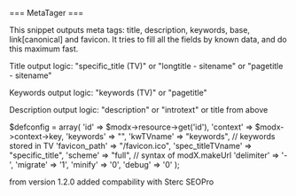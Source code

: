 === MetaTager ===

This snippet outputs meta tags: title, description, keywords, base, link[canonical] and favicon. It tries to fill all the fields by known data, and do this maximum fast.

Title output logic: "specific_title (TV)" or "longtitle - sitename" or "pagetitle - sitename"

Keywords output logic: "keywords (TV)" or "pagetitle"

Description output logic: "description" or "introtext" or title from above

$defconfig = array(
	'id' => $modx->resource->get('id'),
	'context' => $modx->context->key,
	'keywords' => "",
	'kwTVname' => "keywords", // keywords stored in TV
	'favicon_path' => "/favicon.ico",
	'spec_titleTVname' => "specific_title",
	'scheme' => "full", // syntax of modX.makeUrl
	'delimiter' => '-',
	'migrate' => '1',
	'minify' => '0',
	'debug' => '0'
);

from version 1.2.0 added compability with Sterc SEOPro

